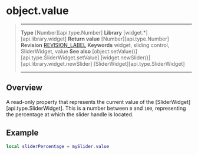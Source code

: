 # object.value

> --------------------- ------------------------------------------------------------------------------------------
> __Type__              [Number][api.type.Number]
> __Library__           [widget.*][api.library.widget]
> __Return value__      [Number][api.type.Number]
> __Revision__          [REVISION_LABEL](REVISION_URL)
> __Keywords__          widget, sliding control, SliderWidget, value
> __See also__          [object:setValue()][api.type.SliderWidget.setValue]
>						[widget.newSlider()][api.library.widget.newSlider]
>						[SliderWidget][api.type.SliderWidget]
> --------------------- ------------------------------------------------------------------------------------------

## Overview

A read-only property that represents the current value of the [SliderWidget][api.type.SliderWidget]. This is a number between `0` and `100`, representing the percentage at which the slider handle is located.

## Example

``````lua
local sliderPercentage = mySlider.value
``````